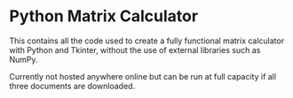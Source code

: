 # Python Matrix Calculator
This contains all the code used to create a fully functional matrix calculator with Python and Tkinter, without the use of external libraries such as NumPy.

Currently not hosted anywhere online but can be run at full capacity if all three documents are downloaded.
